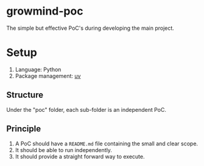# growmind-poc
The simple but effective PoC's during developing the main project.
# Setup
1. Language: Python
2. Package management: [uv](https://docs.astral.sh/uv/)
## Structure
Under the "poc" folder, each sub-folder is an independent PoC.
## Principle
1. A PoC should have a `README.md` file containing the small and clear scope.
2. It should be able to run independently.
3. It should provide a straight forward way to execute.
